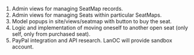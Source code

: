 1. Admin views for managing SeatMap records.
1. Admin views for managing Seats within particular SeatMaps.
1. Model popups in site/views/seatmap with button to buy the seat.
1. Logic and implementation of moving oneself to another open seat (only self, only from purchased seat).
1. PayPal integration and API research. LanOC will provide sandbox account.
